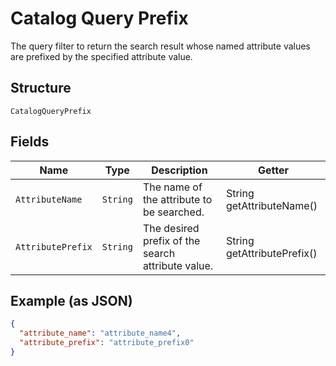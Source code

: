 
# Catalog Query Prefix

The query filter to return the search result whose named attribute values are prefixed by the specified attribute value.

## Structure

`CatalogQueryPrefix`

## Fields

| Name | Type | Description | Getter |
|  --- | --- | --- | --- |
| `AttributeName` | `String` | The name of the attribute to be searched. | String getAttributeName() |
| `AttributePrefix` | `String` | The desired prefix of the search attribute value. | String getAttributePrefix() |

## Example (as JSON)

```json
{
  "attribute_name": "attribute_name4",
  "attribute_prefix": "attribute_prefix0"
}
```

